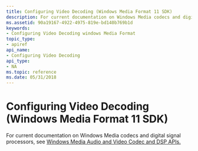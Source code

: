 ```yaml
---
title: Configuring Video Decoding (Windows Media Format 11 SDK)
description: For current documentation on Windows Media codecs and digital signal processors, see Windows Media Audio and Video Codec and DSP APIs. | Configuring Video Decoding (Windows Media Format 11 SDK)
ms.assetid: 90a19167-4922-4975-819e-bd140b769b1d
keywords:
- Configuring Video Decoding windows Media Format
topic_type:
- apiref
api_name:
- Configuring Video Decoding
api_type:
- NA
ms.topic: reference
ms.date: 05/31/2018
---
```


# Configuring Video Decoding (Windows Media Format 11 SDK)

For current documentation on Windows Media codecs and digital signal processors, see [Windows Media Audio and Video Codec and DSP APIs.](/previous-versions//dd464626(v=vs.85))

 

 
